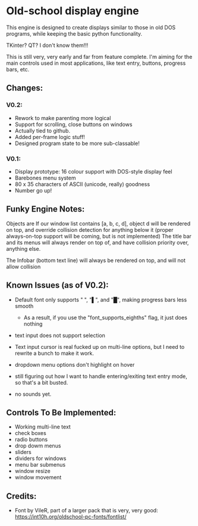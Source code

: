 # Old-school display engine

This engine is designed to create displays similar to those in old DOS programs, while keeping the basic python functionality.

TKinter? QT? I don't know them!!!

This is still very, very early and far from feature complete. I'm aiming for the main controls used in most applications, like text entry, buttons, progress bars, etc.

## Changes:
### V0.2:
* Rework to make parenting more logical
* Support for scrolling, close buttons on windows
* Actually tied to github.
* Added per-frame logic stuff! 
* Designed program state to be more sub-classable!

### V0.1:
* Display prototype: 16 colour support with DOS-style display feel
* Barebones menu system
* 80 x 35 characters of ASCII (unicode, really) goodness
* Number go up!


## Funky Engine Notes:
Objects are 
If our window list contains [a, b, c, d], object d will be rendered on top, and override collision detection for anything below it
    (proper always-on-top support will be coming, but is not implemented)
The title bar and its menus will always render on top of, and have collision priority over, anything else.

The Infobar (bottom text line) will always be rendered on top, and will not allow collision


## Known Issues (as of V0.2):
- Default font only supports " ", "▌", and "█", making progress bars less smooth
    - As a result, if you use the "font_supports_eighths" flag, it just does nothing

- text input does not support selection
- Text input cursor is real fucked up on multi-line options, but I need to rewrite a bunch to make it work.
- dropdown menu options don't highlight on hover
- still figuring out how I want to handle entering/exiting text entry mode, so that's a bit busted.
- no sounds yet.

## Controls To Be Implemented:
- Working multi-line text
- check boxes
- radio buttons
- drop dowm menus
- sliders
- dividers for windows
- menu bar submenus
- window resize
- window movement


## Credits:
* Font by VileR, part of a larger pack that is very, very good: https://int10h.org/oldschool-pc-fonts/fontlist/
